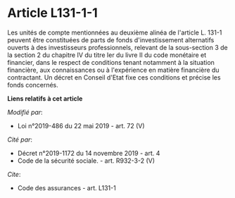 # Article L131-1-1

Les unités de compte mentionnées au deuxième alinéa de l'article L. 131-1 peuvent être constituées de parts de fonds
d'investissement alternatifs ouverts à des investisseurs professionnels, relevant de la sous-section 3 de la section 2 du
chapitre IV du titre Ier du livre II du code monétaire et financier, dans le respect de conditions tenant notamment à la
situation financière, aux connaissances ou à l'expérience en matière financière du contractant. Un décret en Conseil d'Etat
fixe ces conditions et précise les fonds concernés.

**Liens relatifs à cet article**

_Modifié par_:

  - Loi n°2019-486 du 22 mai 2019 - art. 72 (V)

_Cité par_:

  - Décret n°2019-1172 du 14 novembre 2019 - art. 4
  - Code de la sécurité sociale. - art. R932-3-2 (V)

_Cite_:

  - Code des assurances - art. L131-1
